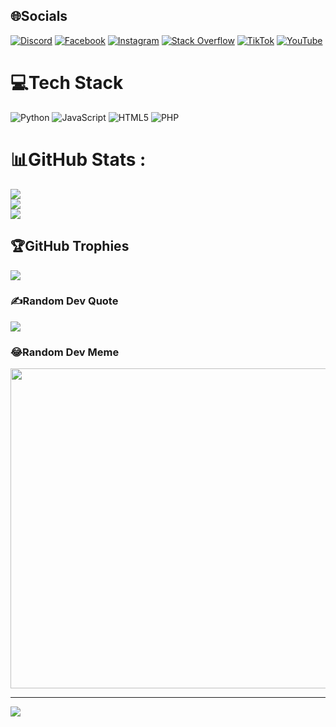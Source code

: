 
## 🌐Socials
[![Discord](https://img.shields.io/badge/Discord-%237289DA.svg?logo=discord&logoColor=white)](htttps://discord.gg/https://discord.gg/Cu77znga2j) [![Facebook](https://img.shields.io/badge/Facebook-%231877F2.svg?logo=Facebook&logoColor=white)](https://facebook.com/TranNguyenTrungHieu.ProVip) [![Instagram](https://img.shields.io/badge/Instagram-%23E4405F.svg?logo=Instagram&logoColor=white)](https://instagram.com/trunghieu._.26) [![Stack Overflow](https://img.shields.io/badge/-Stackoverflow-FE7A16?logo=stack-overflow&logoColor=white)](https://stackoverflow.com/users/20885843) [![TikTok](https://img.shields.io/badge/TikTok-%23000000.svg?logo=TikTok&logoColor=white)](https://tiktok.com/@quachsontung.info) [![YouTube](https://img.shields.io/badge/YouTube-%23FF0000.svg?logo=YouTube&logoColor=white)](https://youtube.com/channel/UCjDM2mtID6Kxpnl3MEDE70Q) 

# 💻Tech Stack
![Python](https://img.shields.io/badge/python-3670A0?style=for-the-badge&logo=python&logoColor=ffdd54) ![JavaScript](https://img.shields.io/badge/javascript-%23323330.svg?style=for-the-badge&logo=javascript&logoColor=%23F7DF1E) ![HTML5](https://img.shields.io/badge/html5-%23E34F26.svg?style=for-the-badge&logo=html5&logoColor=white) ![PHP](https://img.shields.io/badge/php-%23777BB4.svg?style=for-the-badge&logo=php&logoColor=white)
# 📊GitHub Stats :
![](https://github-readme-stats.vercel.app/api?username=trunghieu-2006&theme=radical&hide_border=false&include_all_commits=false&count_private=false)<br/>
![](https://github-readme-streak-stats.herokuapp.com/?user=trunghieu-2006&theme=radical&hide_border=false)<br/>
![](https://github-readme-stats.vercel.app/api/top-langs/?username=trunghieu-2006&theme=radical&hide_border=false&include_all_commits=false&count_private=false&layout=compact)

## 🏆GitHub Trophies
![](https://github-trophies.vercel.app/?username=trunghieu-2006&theme=radical&no-frame=false&no-bg=false&margin-w=4)

### ✍️Random Dev Quote
![](https://quotes-github-readme.vercel.app/api?type=horizontal&theme=radical)

### 😂Random Dev Meme
<img src="https://random-memer.herokuapp.com/" width="512px"/>

---
[![](https://visitcount.itsvg.in/api?id=trunghieu-2006&icon=0&color=0)](https://visitcount.itsvg.in)
